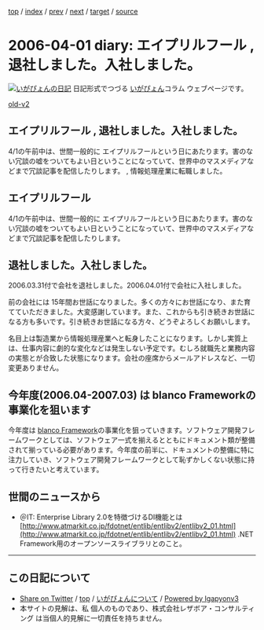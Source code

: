 [top](../index.html) 
 / [index](index.html) 
 / [prev](ig060331.html) 
 / [next](ig060403.html) 
 / [target](http://www.igapyon.jp/igapyon/diary/2006/ig060401.html) 
 / [source](https://github.com/igapyon/diary/blob/master/2006/ig060401.src.md) 

2006-04-01 diary: エイプリルフール , 退社しました。入社しました。
=====================================================================================================
[![いがぴょんの日記](http://www.igapyon.jp/igapyon/diary/images/iga200306s.jpg "いがぴょん")](http://www.igapyon.jp/igapyon/diary/memo/memoigapyon.html) 日記形式でつづる [いがぴょん](http://www.igapyon.jp/igapyon/diary/memo/memoigapyon.html)コラム ウェブページです。

[old-v2](ig060401-orig.html)

## エイプリルフール , 退社しました。入社しました。

4/1の午前中は、世間一般的に エイプリルフールという日にあたります。害のない冗談の嘘をついてもよい日ということになっていて、世界中のマスメディアなどまで冗談記事を配信したりします。 , 情報処理産業に転職しました。


## エイプリルフール

4/1の午前中は、世間一般的に エイプリルフールという日にあたります。害のない冗談の嘘をついてもよい日ということになっていて、世界中のマスメディアなどまで冗談記事を配信したりします。

## 退社しました。入社しました。

2006.03.31付で会社を退社しました。2006.04.01付で会社に入社しました。

前の会社には 15年間お世話になりました。多くの方々にお世話になり、また育てていただきました。大変感謝しています。また、これからも引き続きお世話になる方も多いです。引き続きお世話になる方々、どうぞよろしくお願いします。

名目上は製造業から情報処理産業へと転身したことになります。しかし実質上は、仕事内容に劇的な変化などは発生しない予定です。むしろ就職先と業務内容の実態とが合致した状態になります。会社の座席からメールアドレスなど、一切変更ありません。

## 今年度(2006.04-2007.03) は blanco Frameworkの事業化を狙います

今年度は [blanco Framework](http://www.igapyon.jp/blanco/blanco.ja.html)の事業化を狙っていきます。ソフトウェア開発フレームワークとしては、ソフトウェア一式を揃えるとともにドキュメント類が整備されて揃っている必要があります。今年度の前半に、ドキュメントの整備に特に注力していき、ソフトウェア開発フレームワークとして恥ずかしくない状態に持って行きたいと考えています。

## 世間のニュースから

* ＠IT: Enterprise Library 2.0を特徴づけるDI機能とは
  [http://www.atmarkit.co.jp/fdotnet/entlib/entlibv2/entlibv2_01.html](http://www.atmarkit.co.jp/fdotnet/entlib/entlibv2/entlibv2_01.html)
  .NET Framework用のオープンソースライブラリとのこと。


----------------------------------------------------------------------------------------------------

## この日記について

* [Share on Twitter](https://twitter.com/intent/tweet?hashtags=igapyon%2Cdiary%2C%E3%81%84%E3%81%8C%E3%81%B4%E3%82%87%E3%82%93&text=%E3%82%A8%E3%82%A4%E3%83%97%E3%83%AA%E3%83%AB%E3%83%95%E3%83%BC%E3%83%AB+%2C+%E9%80%80%E7%A4%BE%E3%81%97%E3%81%BE%E3%81%97%E3%81%9F%E3%80%82%E5%85%A5%E7%A4%BE%E3%81%97%E3%81%BE%E3%81%97%E3%81%9F%E3%80%82&url=http%3A%2F%2Fwww.igapyon.jp%2Figapyon%2Fdiary%2F2006%2Fig060401.html) / [top](../index.html) / [いがぴょんについて](http://www.igapyon.jp/igapyon/diary/memo/memoigapyon.html) / [Powered by Igapyonv3](https://github.com/igapyon/igapyonv3)
* 本サイトの見解は、私 個人のものであり、株式会社レザボア・コンサルティング は当個人的見解に一切責任を持ちません。 
